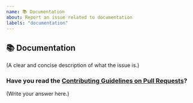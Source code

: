 ```yaml
---
name: 📚 Documentation
about: Report an issue related to documentation
labels: "documentation"
---
```


## 📚 Documentation

(A clear and concise description of what the issue is.)

### Have you read the [Contributing Guidelines on Pull Requests](https://github.com/rsrkpatwari1234/EchoForMe/blob/main/CONTRIBUTING.md)?

(Write your answer here.)
